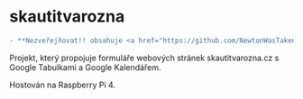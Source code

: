 # skautitvarozna

```diff
- **Nezveřejňovat!! obsahuje <a href="https://github.com/NewtonWasTaken/skautitvarozna/blob/master/credentials.json">credentials.json</a>**
```

Projekt, který propojuje formuláře webových stránek skautitvarozna.cz s Google Tabulkami a Google Kalendářem.

Hostován na Raspberry Pi 4. 
